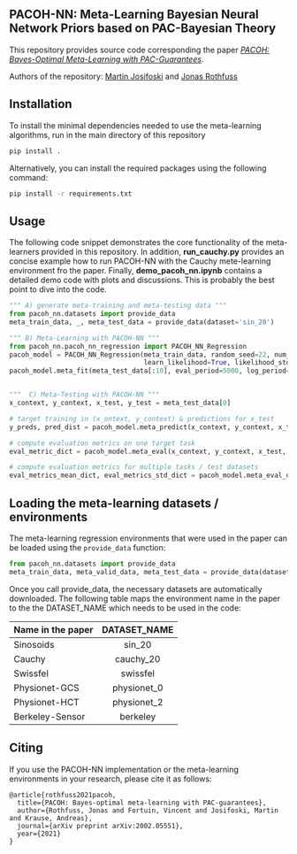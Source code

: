 ## PACOH-NN: Meta-Learning Bayesian Neural Network Priors based on PAC-Bayesian Theory
This repository provides source code corresponding the paper [*PACOH: Bayes-Optimal Meta-Learning with PAC-Guarantees*](https://arxiv.org/abs/2002.05551).

Authors of the repository: [Martin Josifoski](https://people.epfl.ch/martin.josifoski/?lang=en) and [Jonas Rothfuss](https://las.inf.ethz.ch/people/jonas-rothfuss) 
## Installation
To install the minimal dependencies needed to use the meta-learning algorithms, run in the main directory of this repository
```bash
pip install .
``` 

Alternatively, you can install the required packages using the following command:
```bash
pip install -r requirements.txt
``` 

## Usage
The following code snippet demonstrates the core functionality of the meta-learners provided in this repository. 
In addition, **run_cauchy.py** provides an concise example how to run PACOH-NN with the Cauchy mete-learning environment fro the paper.
Finally, **demo_pacoh_nn.ipynb** contains a detailed demo code with plots and discussions. 
This is probably the best point to dive into the code.

```python
""" A) generate meta-training and meta-testing data """
from pacoh_nn.datasets import provide_data
meta_train_data, _, meta_test_data = provide_data(dataset='sin_20')

""" B) Meta-Learning with PACOH-NN """
from pacoh_nn.pacoh_nn_regression import PACOH_NN_Regression
pacoh_model = PACOH_NN_Regression(meta_train_data, random_seed=22, num_iter_meta_train=20000,
                                  learn_likelihood=True, likelihood_std=0.1)
pacoh_model.meta_fit(meta_test_data[:10], eval_period=5000, log_period=1000)


"""  C) Meta-Testing with PACOH-NN """
x_context, y_context, x_test, y_test = meta_test_data[0]

# target training in (x_ontext, y_context) & predictions for x_test
y_preds, pred_dist = pacoh_model.meta_predict(x_context, y_context, x_test)

# compute evaluation metrics on one target task
eval_metric_dict = pacoh_model.meta_eval(x_context, y_context, x_test, y_test, y_test)

# compute evaluation metrics for multiple tasks / test datasets
eval_metrics_mean_dict, eval_metrics_std_dict = pacoh_model.meta_eval_datasets(meta_test_data)
```
## Loading the meta-learning datasets / environments
The meta-learning regression environments that were used in the paper can be loaded using
 the ```provide_data``` function:
```python
from pacoh_nn.datasets import provide_data
meta_train_data, meta_valid_data, meta_test_data = provide_data(dataset=DATASET_NAME)
```
Once you call provide_data, the necessary datasets are automatically downloaded. The following table maps the environment name in the paper to the the DATASET_NAME which needs to be used in the code:

| Name in the paper        | DATASET_NAME   |
| ------------- |:-------------:|
| Sinosoids   | sin_20 | 
| Cauchy    | cauchy_20      |
| Swissfel | swissfel  |
| Physionet-GCS | physionet_0  | 
| Physionet-HCT | physionet_2  | 
| Berkeley-Sensor | berkeley  | 

## Citing
If you use the PACOH-NN implementation or the meta-learning environments in your research, please cite it as follows:

```
@article{rothfuss2021pacoh,
  title={PACOH: Bayes-optimal meta-learning with PAC-guarantees},
  author={Rothfuss, Jonas and Fortuin, Vincent and Josifoski, Martin and Krause, Andreas},
  journal={arXiv preprint arXiv:2002.05551},
  year={2021}
}
```